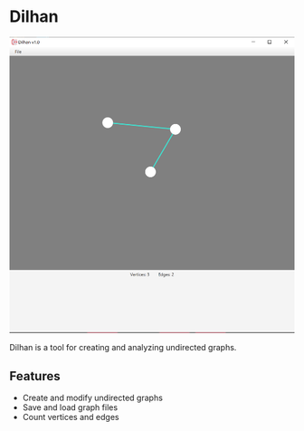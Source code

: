 # Dilhan

![Logo](docs/screenshot_01.png)

Dilhan is a tool for creating and analyzing undirected graphs.

## Features
  - Create and modify undirected graphs
  - Save and load graph files
  - Count vertices and edges